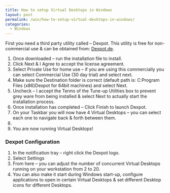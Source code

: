 ```yaml
---
title: How to setup Virtual Desktops in Windows
layout: post
permalink: /win/how-to-setup-virtual-desktops-in-windows/
categories:
  - Windows
---
```

First you need a third party utility called – Dexpot. This utility is free for non-commercial use & can be obtained from: <a href="http://Dexpot.de" target="_blank">Dexpot.de</a>. 

  1. Once downloaded – run the installation file to install. 
  2. Click Next & I Agree to accept the license agreement. 
  3. Select Private Use for home use – if you are using this commercially you can select Commercial Use (30 day trial) and select next. 
  4. Make sure the Destination folder is correct (default path is: C:Program Files (x86)Dexpot for 64bit machines) and select Next. 
  5. Uncheck – I accept the Terms of the Tune-up Utilities box to prevent grey ware from being installed & select Next to actually start the installation process. 
  6. Once installation has completed – Click Finish to launch Dexpot. 
  7. On your Taskbar you will now have 4 Virtual Desktops – you can select each one to navigate back & forth between them. 
  8. 
  9. You are now running Virtual Desktops! 

### Dexpot Configuration
  
  1. In the notification tray – right click the Dexpot logo. 
  2. Select Settings 
  3. From here – you can adjust the number of concurrent Virtual Desktops running on your workstation from 2 to 20. 
  4. You can also make it start during Windows start-up, configure applications to open in certain Virtual Desktops & set different Desktop icons for different Desktops.

